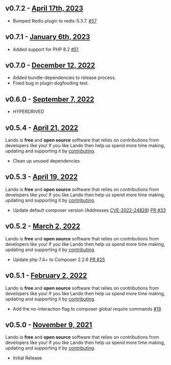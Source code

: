 ## v0.7.2 - [April 17th, 2023](https://github.com/lando/php/releases/tag/v0.7.2)
* Bumped Redis plugin to redis-5.3.7. [#57](https://github.com/lando/php/pull/57)

## v0.7.1 - [January 6th, 2023](https://github.com/lando/php/releases/tag/v0.7.1)
* Added support for PHP 8.2 [#51](https://github.com/lando/php/pull/51)

## v0.7.0 - [December 12, 2022](https://github.com/lando/php/releases/tag/v0.7.0)
* Added bundle-dependencies to release process.
* Fixed bug in plugin dogfooding test.

## v0.6.0 - [September 7, 2022](https://github.com/lando/php/releases/tag/v0.6.0)

* HYPERDRIVED

## v0.5.4 - [April 21, 2022](https://github.com/lando/php/releases/tag/v0.5.4)

Lando is **free** and **open source** software that relies on contributions from developers like you! If you like Lando then help us spend more time making, updating and supporting it by [contributing](https://github.com/sponsors/lando).

* Clean up unused dependencies

## v0.5.3 - [April 19, 2022](https://github.com/lando/php/releases/tag/v0.5.3)

Lando is **free** and **open source** software that relies on contributions from developers like you! If you like Lando then help us spend more time making, updating and supporting it by [contributing](https://github.com/sponsors/lando).

* Update default composer version (Addresses [CVE-2022-24828](https://blog.packagist.com/cve-2022-24828-composer-command-injection-vulnerability/)) [PR #33](https://github.com/lando/php/pull/33)

## v0.5.2 - [March 2, 2022](https://github.com/lando/php/releases/tag/v0.5.2)

Lando is **free** and **open source** software that relies on contributions from developers like you! If you like Lando then help us spend more time making, updating and supporting it by [contributing](https://github.com/sponsors/lando).

* Update php 7.4+ to Composer 2.2.6 [PR #25](https://github.com/lando/php/pull/25)

## v0.5.1 - [February 2, 2022](https://github.com/lando/php/releases/tag/v0.5.1)

Lando is **free** and **open source** software that relies on contributions from developers like you! If you like Lando then help us spend more time making, updating and supporting it by [contributing](https://github.com/sponsors/lando).

* Add the no-interaction flag to composer global require commands [#19](https://github.com/lando/php/issues/19)

## v0.5.0 - [November 9, 2021](https://github.com/lando/php/releases/tag/v0.5.0)

Lando is **free** and **open source** software that relies on contributions from developers like you! If you like Lando then help us spend more time making, updating and supporting it by [contributing](https://github.com/sponsors/lando).

* Initial Release


